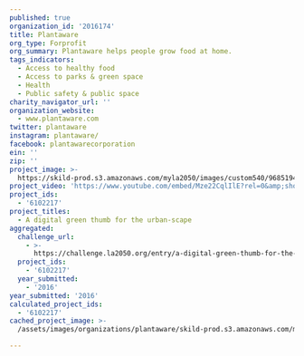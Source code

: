 ```yaml
---
published: true
organization_id: '2016174'
title: Plantaware
org_type: Forprofit
org_summary: Plantaware helps people grow food at home.
tags_indicators:
  - Access to healthy food
  - Access to parks & green space
  - Health
  - Public safety & public space
charity_navigator_url: ''
organization_website:
  - www.plantaware.com
twitter: plantaware
instagram: plantaware/
facebook: plantawarecorporation
ein: ''
zip: ''
project_image: >-
  https://skild-prod.s3.amazonaws.com/myla2050/images/custom540/9685194155741-team91.png
project_video: 'https://www.youtube.com/embed/Mze22CqlIlE?rel=0&amp;showinfo=0'
project_ids:
  - '6102217'
project_titles:
  - A digital green thumb for the urban-scape
aggregated:
  challenge_url:
    - >-
      https://challenge.la2050.org/entry/a-digital-green-thumb-for-the-urban-scape
  project_ids:
    - '6102217'
  year_submitted:
    - '2016'
year_submitted: '2016'
calculated_project_ids:
  - '6102217'
cached_project_image: >-
  /assets/images/organizations/plantaware/skild-prod.s3.amazonaws.com/myla2050/images/custom540/9685194155741-team91.png

---
```

